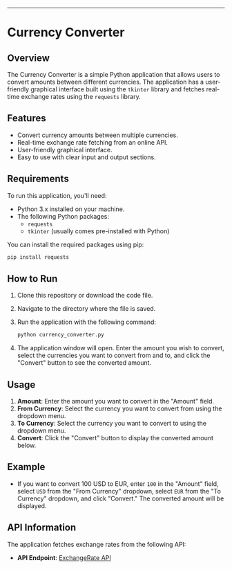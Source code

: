 

---

# Currency Converter

## Overview

The Currency Converter is a simple Python application that allows users to convert amounts between different currencies. The application has a user-friendly graphical interface built using the `tkinter` library and fetches real-time exchange rates using the `requests` library.

## Features

- Convert currency amounts between multiple currencies.
- Real-time exchange rate fetching from an online API.
- User-friendly graphical interface.
- Easy to use with clear input and output sections.

## Requirements

To run this application, you'll need:

- Python 3.x installed on your machine.
- The following Python packages:
  - `requests`
  - `tkinter` (usually comes pre-installed with Python)

You can install the required packages using pip:

```bash
pip install requests
```

## How to Run

1. Clone this repository or download the code file.

2. Navigate to the directory where the file is saved.

3. Run the application with the following command:

   ```bash
   python currency_converter.py
   ```

4. The application window will open. Enter the amount you wish to convert, select the currencies you want to convert from and to, and click the "Convert" button to see the converted amount.

## Usage

1. **Amount**: Enter the amount you want to convert in the "Amount" field.
2. **From Currency**: Select the currency you want to convert from using the dropdown menu.
3. **To Currency**: Select the currency you want to convert to using the dropdown menu.
4. **Convert**: Click the "Convert" button to display the converted amount below.

## Example

- If you want to convert 100 USD to EUR, enter `100` in the "Amount" field, select `USD` from the "From Currency" dropdown, select `EUR` from the "To Currency" dropdown, and click "Convert." The converted amount will be displayed.

## API Information

The application fetches exchange rates from the following API:

- **API Endpoint**: [ExchangeRate API](https://api.exchangerate-api.com)